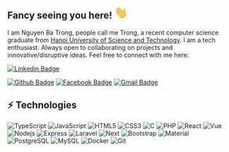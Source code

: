 ## Fancy seeing you here! <img src="https://raw.githubusercontent.com/NBTrong/NBTrong/master/wave.gif" width="30">

I am Nguyen Ba Trong, people call me Trong, a recent computer science graduate from [Hanoi University of Science and Technology](https://www.hust.edu.vn/). I am a tech enthusiast. Always open to collaborating on projects and innovative/disruptive ideas. Feel free to connect with me here:

[![Linkedin Badge](https://img.shields.io/badge/-Linkedin-white?style=flat-square&logo=linkedin&logoColor=blue&link=https://www.linkedin.com/in/nguyen-ba-trong-475b70233/)](https://www.linkedin.com/in/nguyen-ba-trong-475b70233/)
<!--[![Leetcode Badge](https://img.shields.io/badge/-Leetcode-FF6600?style=flat-square&logo=leetcode&logoColor=white&link=https://leetcode.com/NBTrong/)] (https://leetcode.com/NBTrong/)-->
[![Github Badge](https://img.shields.io/badge/-Github-AAAAAA?style=flat-square&logo=github&logoColor=white&link=https://github.com/NBTrong)](https://github.com/NBTrong)
[![Facebook Badge](https://img.shields.io/badge/-Facebook-0066FF?style=flat-square&logo=facebook&logoColor=white&link=https://www.facebook.com/trongdepchoai/)](https://www.facebook.com/trongdepchoai/)
[![Gmail Badge](https://img.shields.io/badge/-Gmail-c14438?style=flat-square&logo=Gmail&logoColor=white&link=mailto:trongnb.work@gmail.com)](mailto:trongnb.work@gmail.com)

## ⚡ Technologies

![TypeScript](https://img.shields.io/badge/-TypeScript-black?style=flat-square&logo=typescript)
![JavaScript](https://img.shields.io/badge/-JavaScript-black?style=flat-square&logo=javascript)
![HTML5](https://img.shields.io/badge/-HTML5-E34F26?style=flat-square&logo=html5&logoColor=white)
![CSS3](https://img.shields.io/badge/-CSS3-1572B6?style=flat-square&logo=css3)
![C](https://img.shields.io/badge/-C-0033FF?style=flat-square&logo=c)
![PHP](https://img.shields.io/badge/-PHP-black?style=flat-square&logo=php)
![React](https://img.shields.io/badge/-React-CC0000?style=flat-square&logo=react)
![Vue](https://img.shields.io/badge/Vue-35495E?style=flat-square&logo=vuedotjs&logoColor=4FC08D)
![Nodejs](https://img.shields.io/badge/-Node.js-FFFF33?style=flat-square&logo=Node.js)
![Express](https://img.shields.io/badge/-Express.js-black?style=flat-square&logo=express)
![Laravel](https://img.shields.io/badge/-Laravel-black?style=flat-square&logo=laravel)
![Next](https://img.shields.io/badge/-Next.js-CC66FF?style=flat-square&logo=next.js)
![Bootstrap](https://img.shields.io/badge/-Bootstrap-563D7C?style=flat-square&logo=bootstrap)
![Material](https://img.shields.io/badge/-Material_UI-white?style=flat-square&logo=MUI)
![PostgreSQL](https://img.shields.io/badge/-PostgreSQL-336791?style=flat-square&logo=postgresql)
![MySQL](https://img.shields.io/badge/-MySQL-663333?style=flat-square&logo=mysql)
![Docker](https://img.shields.io/badge/-Docker-0000BB?style=flat-square&logo=docker)
![Git](https://img.shields.io/badge/-Git-996600?style=flat-square&logo=git)
